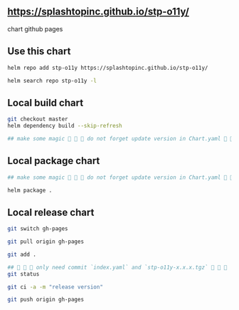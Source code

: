 ##  https://splashtopinc.github.io/stp-o11y/
chart github pages

## Use this chart
```bash
helm repo add stp-o11y https://splashtopinc.github.io/stp-o11y/

helm search repo stp-o11y -l
```

## Local build chart 
```bash
git checkout master
helm dependency build --skip-refresh

## make some magic 🚨 🚨 🚨 do not forget update version in Chart.yaml 🚨 🚨 🚨

```

## Local package chart 
```bash
## make some magic 🚨 🚨 🚨 do not forget update version in Chart.yaml 🚨 🚨 🚨

helm package .

```

## Local release chart 
```bash
git switch gh-pages

git pull origin gh-pages

git add .

## 🚨 🚨 🚨 only need commit `index.yaml` and `stp-o11y-x.x.x.tgz` 🚨 🚨 🚨
git status

git ci -a -m "release version"

git push origin gh-pages
```
